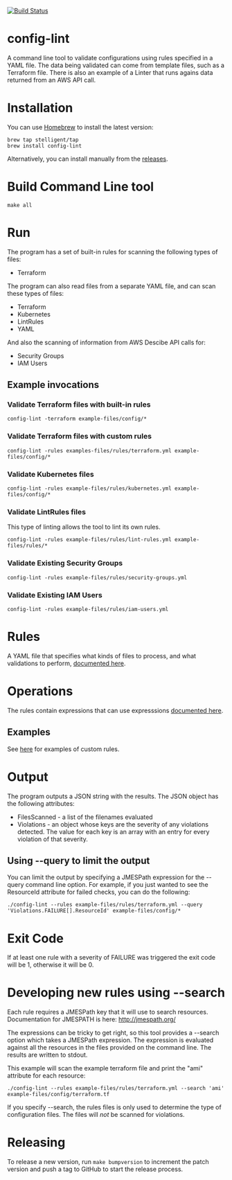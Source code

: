 [![Build Status](https://circleci.com/gh/stelligent/config-lint.svg?style=shield)](https://circleci.com/gh/stelligent/config-lint)

# config-lint

A command line tool to validate configurations using rules specified in a YAML file.
The data being validated can come from template files, such as a Terraform file.
There is also an example of a Linter that runs agains data returned from an AWS API call.

# Installation 
You can use [Homebrew](https://brew.sh/) to install the latest version:

```
brew tap stelligent/tap
brew install config-lint
```

Alternatively, you can install manually from the [releases](https://github.com/stelligent/config-lint/releases).

# Build Command Line tool

```
make all
```

# Run

The program has a set of built-in rules for scanning the following types of files:

* Terraform

The program can also read files from a separate YAML file, and can scan these types of files:

* Terraform
* Kubernetes
* LintRules
* YAML

And also the scanning of information from AWS Descibe API calls for:

* Security Groups
* IAM Users


## Example invocations

### Validate Terraform files with built-in rules

```
config-lint -terraform example-files/config/*
```

### Validate Terraform files with custom rules

```
config-lint -rules examples-files/rules/terraform.yml example-files/config/*
```

### Validate Kubernetes files

```
config-lint -rules example-files/rules/kubernetes.yml example-files/config/*
```

### Validate LintRules files

This type of linting allows the tool to lint its own rules.

```
config-lint -rules example-files/rules/lint-rules.yml example-files/rules/*
```

### Validate Existing Security Groups

```
config-lint -rules example-files/rules/security-groups.yml
```

### Validate Existing IAM Users

```
config-lint -rules example-files/rules/iam-users.yml
```

# Rules

A YAML file that specifies what kinds of files to process, and what validations to perform, [documented here](docs/rules.md).

# Operations

The rules contain expressions that can use expresssions [documented here](docs/operations.md).

## Examples

See [here](docs/example-rules.md) for examples of custom rules.

# Output

The program outputs a JSON string with the results. The JSON object has the following attributes:

* FilesScanned - a list of the filenames evaluated
* Violations - an object whose keys are the severity of any violations detected. The value for each key is an array with an entry for every violation of that severity.

## Using --query to limit the output

You can limit the output by specifying a JMESPath expression for the --query command line option. For example, if you just wanted to see the ResourceId attribute for failed checks, you can do the following:

```
./config-lint --rules example-files/rules/terraform.yml --query 'Violations.FAILURE[].ResourceId' example-files/config/*
```

# Exit Code

If at least one rule with a severity of FAILURE was triggered the exit code will be 1, otherwise it will be 0.

# Developing new rules using --search

Each rule requires a JMESPath key that it will use to search resources. Documentation for JMESPATH is here: http://jmespath.org/

The expressions can be tricky to get right, so this tool provides a --search option which takes a JMESPath expression. The expression is evaluated against all the resources in the files provided on the command line. The results are written to stdout.

This example will scan the example terraform file and print the "ami" attribute for each resource:

```
./config-lint --rules example-files/rules/terraform.yml --search 'ami' example-files/config/terraform.tf
```

If you specify --search, the rules files is only used to determine the type of configuration files.
The files will *not* be scanned for violations.

# Releasing
To release a new version, run `make bumpversion` to increment the patch version and push a tag to GitHub to start the release process.

